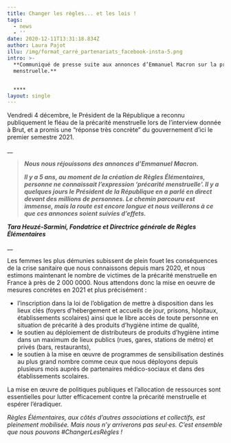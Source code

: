 ```yaml
---
title: Changer les règles... et les lois !
tags:
  - news
  - ''
date: 2020-12-11T13:31:18.834Z
author: Laura Pajot
illu: /img/format_carré_partenariats_facebook-insta-5.png
intro: >-
  **Communiqué de presse suite aux annonces d’Emmanuel Macron sur la précarité
  menstruelle.**


  ****
layout: single
---
```

Vendredi 4 décembre, le Président de la République a reconnu publiquement le fléau de la précarité menstruelle lors de l’interview donnée à Brut, et a promis une “réponse très concrète” du gouvernement d’ici le premier semestre 2021. 

  __

> _**Nous nous réjouissons des annonces d’Emmanuel Macron.**_
>
> _**Il y a 5 ans, au moment de la création de Règles Élémentaires, personne ne connaissait l’expression ‘précarité menstruelle’. Il y a quelques jours le Président de la République en a parlé en direct devant des millions de personnes. Le chemin parcouru est immense, mais la route est encore longue et nous veillerons à ce que ces annonces soient suivies d’effets.**_

_**Tara Heuzé-Sarmini, Fondatrice et Directrice générale de Règles Élémentaires**_

__

Les femmes les plus démunies subissent de plein fouet les conséquences de la crise sanitaire que nous connaissons depuis mars 2020, et nous estimons maintenant le nombre de victimes de la précarité menstruelle en France à près de 2 000 0000. Nous attendons donc la mise en oeuvre de mesures concrètes en 2021 et plus précisément :

* l’inscription dans la loi de l’obligation de mettre à disposition dans les lieux clés (foyers d’hébergement et accueils de jour, prisons, hôpitaux, établissements scolaires) ainsi que le libre accès de toute personne en situation de précarité à des produits d’hygiène intime de qualité,
* le soutien au déploiement de distributeurs de produits d’hygiène intime dans un maximum de lieux publics (rues, gares, stations de métro) et privés (bars, restaurants), 
* le soutien à la mise en œuvre de programmes de sensibilisation destinés au plus grand nombre comme ceux que nous déployons depuis plusieurs mois auprès de partenaires médico-sociaux et dans des établissements scolaires. 

La mise en œuvre de politiques publiques et l’allocation de ressources sont essentielles pour lutter efficacement contre la précarité menstruelle et espérer l’éradiquer. 

_Règles Élémentaires, aux côtés d’autres associations et collectifs, est pleinement mobilisée. Mais nous n’y arriverons pas seul·es. C’est ensemble que nous pouvons #ChangerLesRègles !_
